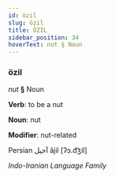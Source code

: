 ```yaml
---
id: özil
slug: özil
title: ÖZİL
sidebar_position: 34
hoverText: nut § Noun
---
```


### özil

*nut* **§** Noun

**Verb**: to be a nut

**Noun**: nut

**Modifier**: nut-related

Persian آجیل âjil [ʔɔ.d͡ʒíl]

*Indo-Iranian Language Family*